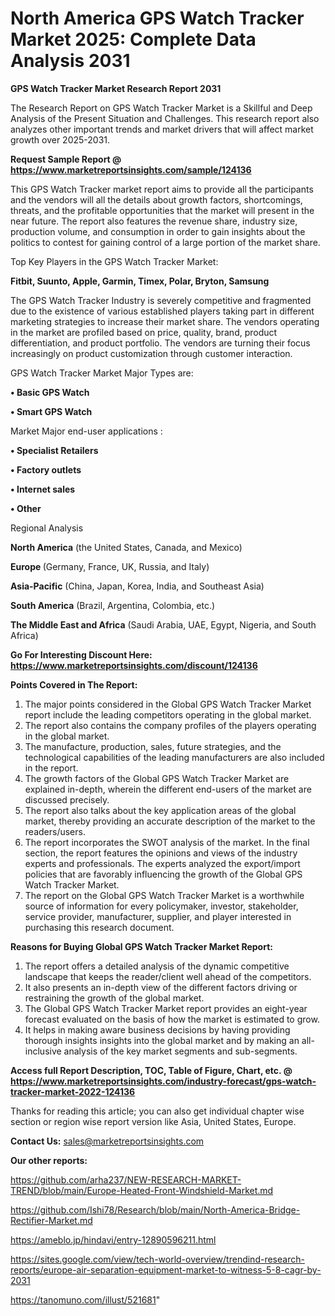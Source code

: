 # North America GPS Watch Tracker Market 2025: Complete Data Analysis 2031

<strong>GPS Watch Tracker Market Research Report 2031</strong>

The Research Report on GPS Watch Tracker Market is a Skillful and Deep Analysis of the Present Situation and Challenges. This research report also analyzes other important trends and market drivers that will affect market growth over 2025-2031.

<strong>Request Sample Report @ <a href=https://www.marketreportsinsights.com/sample/124136>https://www.marketreportsinsights.com/sample/124136</a></strong>

This GPS Watch Tracker market report aims to provide all the participants and the vendors will all the details about growth factors, shortcomings, threats, and the profitable opportunities that the market will present in the near future. The report also features the revenue share, industry size, production volume, and consumption in order to gain insights about the politics to contest for gaining control of a large portion of the market share.

Top Key Players in the GPS Watch Tracker Market:

<strong>Fitbit, Suunto, Apple, Garmin, Timex, Polar, Bryton, Samsung</strong>

The GPS Watch Tracker Industry is severely competitive and fragmented due to the existence of various established players taking part in different marketing strategies to increase their market share. The vendors operating in the market are profiled based on price, quality, brand, product differentiation, and product portfolio. The vendors are turning their focus increasingly on product customization through customer interaction.

GPS Watch Tracker Market Major Types are:

<strong>• Basic GPS Watch

• Smart GPS Watch</strong>

Market Major end-user applications :

<strong>• Specialist Retailers

• Factory outlets

• Internet sales

• Other</strong>

Regional Analysis

</u><strong><b>North America</b></strong> (the United States, Canada, and Mexico)

<strong><b>Europe </b></strong>(Germany, France, UK, Russia, and Italy)

<strong><b>Asia-Pacific</b></strong> (China, Japan, Korea, India, and Southeast Asia)

<strong><b>South America</b></strong> (Brazil, Argentina, Colombia, etc.)

<strong><b>The Middle East and Africa</b></strong> (Saudi Arabia, UAE, Egypt, Nigeria, and South Africa)

<strong>Go For Interesting Discount Here: <a href=https://www.marketreportsinsights.com/discount/124136>https://www.marketreportsinsights.com/discount/124136</a></strong>

<strong>Points Covered in The Report:</strong>
<ol>
  <li>The major points considered in the Global GPS Watch Tracker Market report include the leading competitors operating in the global market.</li>
  <li>The report also contains the company profiles of the players operating in the global market.</li>
  <li>The manufacture, production, sales, future strategies, and the technological capabilities of the leading manufacturers are also included in the report.</li>
  <li>The growth factors of the Global GPS Watch Tracker Market are explained in-depth, wherein the different end-users of the market are discussed precisely.</li>
  <li>The report also talks about the key application areas of the global market, thereby providing an accurate description of the market to the readers/users.</li>
  <li>The report incorporates the SWOT analysis of the market. In the final section, the report features the opinions and views of the industry experts and professionals. The experts analyzed the export/import policies that are favorably influencing the growth of the Global GPS Watch Tracker Market.</li>
  <li>The report on the Global GPS Watch Tracker Market is a worthwhile source of information for every policymaker, investor, stakeholder, service provider, manufacturer, supplier, and player interested in purchasing this research document.</li>
</ol>
<strong>Reasons for Buying Global GPS Watch Tracker Market Report:</strong>

<ol>
  <li>The report offers a detailed analysis of the dynamic competitive landscape that keeps the reader/client well ahead of the competitors.</li>
  <li>It also presents an in-depth view of the different factors driving or restraining the growth of the global market.</li>
  <li>The Global GPS Watch Tracker Market report provides an eight-year forecast evaluated on the basis of how the market is estimated to grow.</li>
  <li>It helps in making aware business decisions by having providing thorough insights insights into the global market and by making an all-inclusive analysis of the key market segments and sub-segments.</li>
</ol>
<strong>Access full Report Description, TOC, Table of Figure, Chart, etc. @ <a href=https://www.marketreportsinsights.com/industry-forecast/gps-watch-tracker-market-2022-124136>https://www.marketreportsinsights.com/industry-forecast/gps-watch-tracker-market-2022-124136</a></strong>


Thanks for reading this article; you can also get individual chapter wise section or region wise report version like Asia, United States, Europe.

<strong>Contact Us:</strong>
sales@marketreportsinsights.com

<strong>Our other reports:</strong>

<a href=https://github.com/arha237/NEW-RESEARCH-MARKET-TREND/blob/main/Europe-Heated-Front-Windshield-Market.md>https://github.com/arha237/NEW-RESEARCH-MARKET-TREND/blob/main/Europe-Heated-Front-Windshield-Market.md</a>

<a href=https://github.com/Ishi78/Research/blob/main/North-America-Bridge-Rectifier-Market.md>https://github.com/Ishi78/Research/blob/main/North-America-Bridge-Rectifier-Market.md</a>

<a href=https://ameblo.jp/hindavi/entry-12890596211.html>https://ameblo.jp/hindavi/entry-12890596211.html</a>

<a href=https://sites.google.com/view/tech-world-overview/trendind-research-reports/europe-air-separation-equipment-market-to-witness-5-8-cagr-by-2031>https://sites.google.com/view/tech-world-overview/trendind-research-reports/europe-air-separation-equipment-market-to-witness-5-8-cagr-by-2031</a>

<a href=https://tanomuno.com/illust/521681>https://tanomuno.com/illust/521681</a>"
